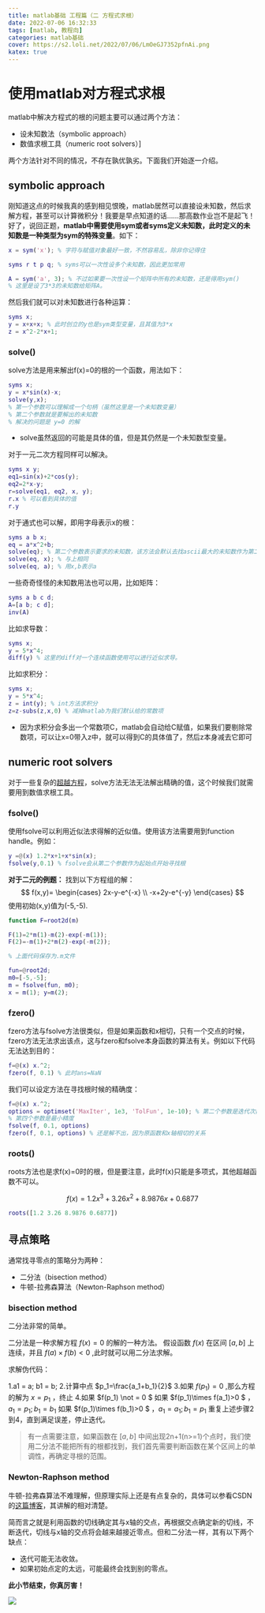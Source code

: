 ```yaml
---
title: matlab基础 工程篇（二 方程式求根）
date: 2022-07-06 16:32:33
tags: [matlab, 教程向]
categories: matlab基础
cover: https://s2.loli.net/2022/07/06/LmOeGJ7352pfnAi.png
katex: true
---
```


# 使用matlab对方程式求根
matlab中解决方程式的根的问题主要可以通过两个方法：
* 设未知数法（symbolic approach）
* 数值求根工具（numeric root solvers）]

两个方法针对不同的情况，不存在孰优孰劣。下面我们开始逐一介绍。

## symbolic approach
刚知道这点的时候我真的感到相见恨晚，matlab居然可以直接设未知数，然后求解方程，甚至可以计算微积分！我要是早点知道的话……那高数作业岂不是起飞！好了，说回正题，**matlab中需要使用sym或者syms定义未知数，此时定义的未知数是一种类型为sym的特殊变量**。如下：

```matlab
x = sym('x'); % 字符与赋值对象最好一致，不然容易乱，除非你记得住

syms r t p q; % syms可以一次性设多个未知数，因此更加常用

A = sym('a', 3); % 不过如果要一次性设一个矩阵中所有的未知数，还是得用sym()
% 这里是设了3*3的未知数给矩阵A。
```

然后我们就可以对未知数进行各种运算：

```matlab
syms x;
y = x+x+x; % 此时创立的y也是sym类型变量，且其值为3*x
z = x^2-2*x+1;
```

### solve()
solve方法是用来解出f(x)=0的根的一个函数，用法如下：

```matlab
syms x;
y = x*sin(x)-x;
solve(y,x); 
% 第一个参数可以理解成一个句柄（虽然这里是一个未知数变量）
% 第二个参数就是要解出的未知数
% 解决的问题是 y=0 的解
```

* solve虽然返回的可能是具体的值，但是其仍然是一个未知数型变量。

对于一元二次方程同样可以解决。

```matlab
syms x y;
eq1=sin(x)+2*cos(y);
eq2=2*x-y;
r=solve(eq1, eq2, x, y);
r.x % 可以看到具体的值
r.y
```

对于通式也可以解，即用字母表示x的根：

```matlab
syms a b x;
eq = a*x^2+b;
solve(eq); % 第二个参数表示要求的未知数，该方法会默认去找ascii最大的未知数作为第二个参数
solve(eq, x); % 与上相同
solve(eq, a); % 用x,b表示a
```

一些奇奇怪怪的未知数用法也可以用，比如矩阵：

```matlab
syms a b c d;
A=[a b; c d];
inv(A)
```

比如求导数：

```matlab
syms x;
y = 5*x^4;
diff(y) % 这里的diff对一个连续函数使用可以进行近似求导。
```

比如求积分：

```matlab
syms x;
y = 5*x^4;
z = int(y); % int方法求积分
z=z-subs(z,x,0) % 减掉matlab为我们默认给的常数项
```

* 因为求积分会多出一个常数项C，matlab会自动给C赋值，如果我们要剔除常数项，可以让x=0带入z中，就可以得到C的具体值了，然后z本身减去它即可

## numeric root solvers
对于一些复杂的[超越方程](https://baike.baidu.com/item/%E8%B6%85%E8%B6%8A%E6%96%B9%E7%A8%8B)，solve方法无法无法解出精确的值，这个时候我们就需要用到数值求根工具。
### fsolve()
使用fsolve可以利用近似法求得解的近似值。使用该方法需要用到function handle。例如：

```matlab
y =@(x) 1.2*x+1+x*sin(x);
fsolve(y,0.1) % fsolve会从第二个参数作为起始点开始寻找根
```

**对于二元的例题：**
找到以下方程组的解：
$$
f(x,y)= \begin{cases}
   2x-y-e^{-x}  \\
   -x+2y-e^{-y} 
\end{cases}
$$
使用初始(x,y)值为(-5,-5).

```matlab
function F=root2d(m)

F(1)=2*m(1)-m(2)-exp(-m(1));
F(2)=-m(1)+2*m(2)-exp(-m(2));

% 上面代码保存为.m文件

fun=@root2d;
m0=[-5,-5];
m = fsolve(fun, m0);
x = m(1); y=m(2);
```

### fzero()
fzero方法与fsolve方法很类似，但是如果函数和x相切，只有一个交点的时候，fzero方法无法求出该点，这与fzero和fsolve本身函数的算法有关。例如以下代码无法达到目的：

```matlab
f=@(x) x.^2;
fzero(f, 0.1) % 此时ans=NaN
```

我们可以设定方法在寻找根时候的精确度：

```matlab
f=@(x) x.^2;
options = optimset('MaxIter', 1e3, 'TolFun', 1e-10); % 第二个参数是迭代次数
% 第四个参数是最小精度 
fsolve(f, 0.1, options)
fzero(f, 0.1, options) % 还是解不出，因为原函数和x轴相切的关系
```

### roots()
roots方法也是求f(x)=0时的根，但是要注意，此时f(x)只能是多项式，其他超越函数不可以。

$$ f(x)= 1.2x^3+3.26x^2+8.9876x+0.6877 $$

```matlab
roots([1.2 3.26 8.9876 0.6877])
```

## 寻点策略
通常找寻零点的策略分为两种：
* 二分法（bisection method）
* 牛顿-拉弗森算法（Newton-Raphson method）

### bisection method
二分法非常的简单。

二分法是一种求解方程 $f(x)=0$ 的解的一种方法。
假设函数 $f(x)$ 在区间 $[a,b]$ 上连续，并且 $f(a) \times f(b) <0$ ,此时就可以用二分法求解。

求解伪代码：

1.a1 = a; b1 = b;
2.计算中点 $p_1=\frac{a_1+b_1}{2}$
3.如果 $f(p_1)=0$ ,那么方程的解为 $x=p_1$ ，终止
4.如果 $f(p_1) \not = 0 $
如果 $f(p_1)\times f(a_1)>0 $ ，$a_1=p_1; b_1=b_1$
如果 $f(p_1)\times f(b_1)>0 $ ，$a_1=a_1; b_1=p_1$
重复上述步骤2到4，直到满足误差，停止迭代。

> 有一点需要注意，如果函数在 $[a,b]$ 中间出现2n+1(n>=1)个点时，我们使用二分法不能把所有的根都找到，我们首先需要判断函数在某个区间上的单调性，再确定寻根的范围。

### Newton-Raphson method
牛顿-拉弗森算法不难理解，但原理实际上还是有点复杂的，具体可以参看CSDN的[这篇博客](https://blog.csdn.net/zhangphil/article/details/78913243?ops_request_misc=%257B%2522request%255Fid%2522%253A%2522165733277116781435420046%2522%252C%2522scm%2522%253A%252220140713.130102334..%2522%257D&request_id=165733277116781435420046&biz_id=0&utm_medium=distribute.pc_search_result.none-task-blog-2~all~sobaiduend~default-3-78913243-null-null.142^v32^pc_rank_34,185^v2^control&utm_term=Newton-Raphson%20method&spm=1018.2226.3001.4187)，其讲解的相对清楚。

简而言之就是利用函数的切线确定其与x轴的交点，再根据交点确定新的切线，不断迭代，切线与x轴的交点将会越来越接近零点。但和二分法一样，其有以下两个缺点：
* 迭代可能无法收敛。
* 如果初始点定的太远，可能最终会找到别的零点。

**此小节结束，你真厉害！**

![](https://s2.loli.net/2022/07/06/Kh4zpItmHrbkAPN.jpg)
